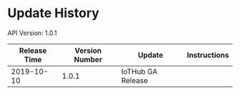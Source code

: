 # Update History #
API Version: 1.0.1

|Release Time|Version Number|Update|Instructions|
|---|---|---|---|
|2019-10-10   |1.0.1  |IoTHub GA Release      |